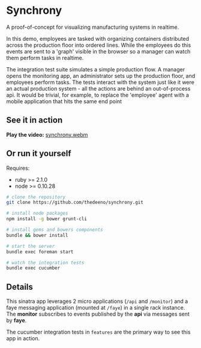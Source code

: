 # Synchrony

A proof-of-concept for visualizing manufacturing systems in realtime.

In this demo, employees are tasked with organizing containers distributed across the production floor into ordered lines. While the employees do this events are sent to a 'graph' visible in the browser so a manager can watch them perform tasks in realtime.

The integration test suite simulates a simple production flow. A manager opens the monitoring app, an administrator sets up the production floor, and employees perform tasks. The tests interact with the system just like it were an actual production system - all the actions are behind an out-of-process api. It would be trivial, for example, to replace the 'employee' agent with a mobile application that hits the same end point

## See it in action

**Play the video:** [synchrony.webm](https://raw.githubusercontent.com/thedeeno/synchrony/master/synchrony.webm)

## Or run it yourself

Requires:

* ruby >= 2.1.0
* node >= 0.10.28

```bash
# clone the repository
git clone https://github.com/thedeeno/synchrony.git

# install node packages
npm install -g bower grunt-cli

# install gems and bowers components   
bundle && bower install

# start the server
bundle exec foreman start

# watch the integration tests
bundle exec cucumber
```

## Details

This sinatra app leverages 2 micro applications (`/api` and `/monitor`) and a faye messaging application (mounted at `/faye`) in a single rack instance. The **monitor** subscribes to events published by the **api** via messages sent by **faye**. 

The cucumber integration tests in `features` are the primary way to see this app in action.

